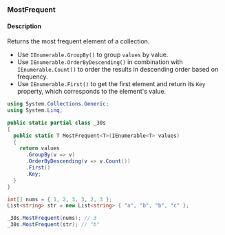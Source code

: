 ### MostFrequent

#### Description



Returns the most frequent element of a collection.

- Use `IEnumerable.GroupBy()` to group `values` by value.
- Use `IEnumerable.OrderByDescending()` in combination with `IEnumerable.Count()` to order the results in descending order based on frequency.
- Use `IEnumerable.First()` to get the first element and return its `Key` property, which corresponds to the element's value.

```csharp
using System.Collections.Generic;
using System.Linq;

public static partial class _30s 
{
  public static T MostFrequent<T>(IEnumerable<T> values)
  {
    return values
      .GroupBy(v => v)
      .OrderByDescending(v => v.Count())
      .First()
      .Key;
  }
}
```

```csharp
int[] nums = { 1, 2, 3, 3, 2, 3 };
List<string> str = new List<string> { "a", "b", "b", "c" };

_30s.MostFrequent(nums); // 3
_30s.MostFrequent(str); // "b"
```
